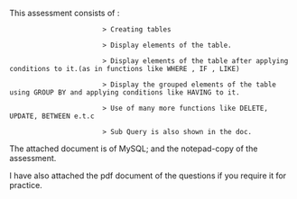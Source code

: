 This assessment consists of :

                           > Creating tables
                           
                           > Display elements of the table.
                           
                           > Display elements of the table after applying conditions to it.(as in functions like WHERE , IF , LIKE)
                           
                           > Display the grouped elements of the table using GROUP BY and applying conditions like HAVING to it.
                           
                           > Use of many more functions like DELETE, UPDATE, BETWEEN e.t.c
                           
                           > Sub Query is also shown in the doc.
                           

The attached document is of MySQL; and the notepad-copy of the assessment.

I have also attached the pdf document of the questions if you require it for practice.
